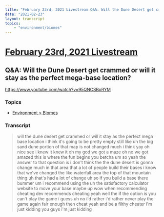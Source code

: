 ```yaml
---
title: "February 23rd, 2021 Livestream Q&A: Will the Dune Desert get crammed or will it stay as the perfect mega-base location?"
date: "2021-02-23"
layout: transcript
topics:
    - "environment/biomes"
---
```

# [February 23rd, 2021 Livestream](../2021-02-23.md)
## Q&A: Will the Dune Desert get crammed or will it stay as the perfect mega-base location?
https://www.youtube.com/watch?v=95QNCSBoRYM

### Topics
* [Environment > Biomes](../topics/environment/biomes.md)

### Transcript

> will the dune desert get crammed or will it stay as the perfect mega base location i think it's going to be pretty empty still like uh the big sand dune portion of that map is not changed much i think yay oh nice see i knew it knew it oh my god we got a maze oh no we got amazed this is where the fun begins you betcha um so yeah the answer to that question is i don't think the the dune desert is gonna change much in that area that a lot of people build their bases i know that we've changed the like waterfall area the top of that mountain thing uh that's had a lot of change uh so if you build a base there bummer um i recommend using the uh the satisfactory calculator website to move your base maybe up wow when recommending cheating dev recommends cheating yeah well the if the option is you can't play the game i guess uh no i'd rather i'd rather never play the game again fair enough then cheat yeah and be a filthy cheater i'm just kidding you guys i'm just kidding
